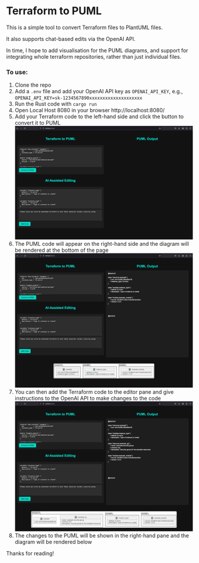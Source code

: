 # Terraform to PUML

This is a simple tool to convert Terraform files to PlantUML files.

It also supports chat-based edits via the OpenAI API.

In time, I hope to add visualisation for the PUML diagrams, 
and support for integrating whole terraform repositories, rather than just individual files.

### To use:

1. Clone the repo
2. Add a `.env` file and add your OpenAI API key as `OPENAI_API_KEY`, e.g., `OPENAI_API_KEY=sk-1234567890xxxxxxxxxxxxxxxxxxxx`
3. Run the Rust code with `cargo run`
4. Open Local Host 8080 in your browser http://localhost:8080/
5. Add your Terraform code to the left-hand side and click the button to convert it to PUML ![step1](./images/step1.png)
6. The PUML code will appear on the right-hand side and the diagram will be rendered at the bottom of the page ![step2](./images/step2.png)
7. You can then add the Terraform code to the editor pane and give instructions to the OpenAI API to make changes to the code ![step3](./images/step3.png)
8. The changes to the PUML will be shown in the right-hand pane and the diagram will be rendered below

Thanks for reading!

